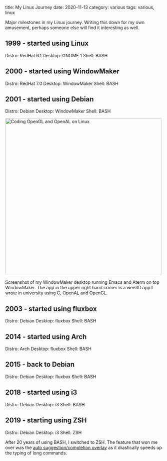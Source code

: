 title: My Linux Journey
date: 2020-11-13
category: various
tags: various, linux

Major milestones in my Linux journey. Writing this down for my own
amusement, perhaps someone else will find it interesting as well.

## 1999 - started using Linux
Distro: RedHat 6.1
Desktop: GNOME 1
Shell: BASH

## 2000 - started using WindowMaker
Distro: RedHat 7.0
Desktop: WindowMaker
Shell: BASH

## 2001 - started using Debian
Distro: Debian
Desktop: WindowMaker
Shell: BASH

<img 
  src="/graphics/2002/opengl_on_linux.jpg"
  class="centered"
  style="height: 500px"
  alt="Coding OpenGL and OpenAL on Linux"
/>

Screenshot of my WindowMaker desktop running Emacs and Aterm on top
WindowMaker. The app in the upper right hand corner is a wee3D app I
wrote in university using C, OpenAL and OpenGL.

## 2003 - started using fluxbox
Distro: Debian
Desktop: fluxbox
Shell: BASH

## 2014 - started using Arch
Distro: Arch
Desktop: fluxbox
Shell: BASH

## 2015 - back to Debian
Distro: Debian
Desktop: fluxbox
Shell: BASH

## 2018 - started using i3
Distro: Debian
Desktop: i3
Shell: BASH

## 2019 - starting using ZSH
Distro: Debian
Desktop: i3
Shell: ZSH

After 20 years of using BASH, I switched to ZSH. The feature that won
me over was the [auto suggestion/completion
overlay](https://github.com/zsh-users/zsh-autosuggestions) as it
drastically speeds up the typing of long commands.
